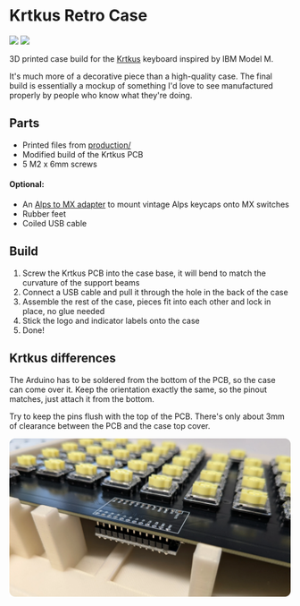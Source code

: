 # Krtkus Retro Case

[![](https://img.shields.io/badge/Printables-Krtkus%20Retro%20Case-orange?logo=printables)](https://www.printables.com/model)
[![](https://img.shields.io/badge/GitHub-Krtkus-blue?logo=github)](https://github.com/swift502/Krtkus)

3D printed case build for the [Krtkus](https://github.com/swift502/Krtkus) keyboard inspired by IBM Model M.

It's much more of a decorative piece than a high-quality case. The final build is essentially a mockup of something I'd love to see manufactured properly by people who know what they're doing.

## Parts

- Printed files from [production/](production/)
- Modified build of the Krtkus PCB
- 5 M2 x 6mm screws

#### Optional:

- An [Alps to MX adapter](https://www.printables.com/model/1424039) to mount vintage Alps keycaps onto MX switches
- Rubber feet
- Coiled USB cable

## Build

1. Screw the Krtkus PCB into the case base, it will bend to match the curvature of the support beams
2. Connect a USB cable and pull it through the hole in the back of the case
3. Assemble the rest of the case, pieces fit into each other and lock in place, no glue needed
4. Stick the logo and indicator labels onto the case
5. Done!

## Krtkus differences

The Arduino has to be soldered from the bottom of the PCB, so the case can come over it. Keep the orientation exactly the same, so the pinout matches, just attach it from the bottom.

Try to keep the pins flush with the top of the PCB. There's only about 3mm of clearance between the PCB and the case top cover.

![](images/build_mod.webp)